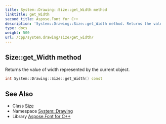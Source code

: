 ```yaml
---
title: System::Drawing::Size::get_Width method
linktitle: get_Width
second_title: Aspose.Font for C++
description: 'System::Drawing::Size::get_Width method. Returns the value of width represented by the current object in C++.'
type: docs
weight: 500
url: /cpp/system.drawing/size/get_width/
---
```

## Size::get_Width method


Returns the value of width represented by the current object.

```cpp
int System::Drawing::Size::get_Width() const
```

## See Also

* Class [Size](../)
* Namespace [System::Drawing](../../)
* Library [Aspose.Font for C++](../../../)

